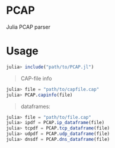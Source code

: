 # PCAP
Julia PCAP parser

# Usage

```julia
julia> include("path/to/PCAP.jl")

```
> CAP-file info

```julia
julia> file = "path/to/capfile.cap"
julia> PCAP.capinfo(file)
```

> dataframes:

```julia
julia> file = "path/to/file.cap"
julia> ipdf = PCAP.ip_dataframe(file)
julia> tcpdf = PCAP.tcp_dataframe(file)
julia> udpdf = PCAP.udp_dataframe(file)
julia> dnsdf = PCAP.dns_dataframe(file)
```
